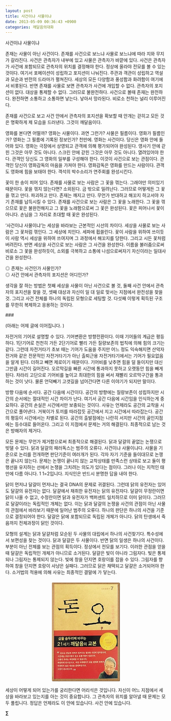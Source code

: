 ```yaml
---
layout: post
title: 사건이냐 사물이냐
date: 2013-05-09 00:36:43 +0900
categories: 깨달음의대화
---
```

사건이냐 사물이냐 


  


존재는 사물이 아닌 사건이다. 존재를 사건으로 보느냐 사물로 보느냐에 따라 지와 무지가 갈라진다. 사건은 관측자가 내부에 있고 사물은 관측자가 바깥에 있다. 사건은 관측자가 사건에 포함되므로 관측자의 위치를 결정해야 한다. 정상에 올라야 전모를 볼 수 있는 것이다. 여기서 포메이션이 성립하고 포지션이 나눠진다. 주관과 객관이 성립하고 역설과 모순과 반전의 드라마가 펼쳐진다. 세상의 모든 다양함과 풍성함과 화려함이 여기에서 비롯된다. 반면 존재를 사물로 보면 관측자가 사건에 개입할 수 없다. 관측자의 포지션이 없다. 대상을 통제할 수 없다. 그러므로 불완전하다. 사건으로 볼때 존재는 완전하다. 완전하면 소통하고 소통하면 낳는다. 낳아서 망라된다. 비로소 천하는 널리 이루어진다. 


  


존재를 사건으로 보고 사건 안에서 관측자의 포지션을 확보할 때 안개는 걷히고 모든 것은 명확하게 제 모습을 드러낸다. 그것이 깨달음이다. 


  


영화를 본다면 어떨까? 영화는 사물이다. 과연 그런가? 사물은 필름이다. 영화가 필름인가? 영화는 그 필름에 기록된 정보인가? 천만에. 영화는 사건이다. 당신은 영화 안에 들어와 있다. 영화는 극장에서 상영되고 관객에 의해 평가되어야 완성된다. 영사기 안에 갇힌 그것은 아무 것도 아니다. 스크린 안에 갇힌 그것은 아무 것도 아니다. 열려있어야 한다. 관객인 당신도 그 영화의 일부를 구성해야 한다. 이것이 사건으로 보는 관점이다. 관객인 당신이 영화감독의 마음을 가져야 한다. 영화감독은 영화를 만드는 사람이다. 관객도 영화에 힘을 보태야 한다. 객석의 박수소리가 연주회를 완성시킨다. 


  


꽃이 한 송이 피어 있다. 존재를 사물로 보는 사람은 그 꽃을 꺾는다. 그래야만 의미있기 때문이다. 꽃을 꺾지 않는다면? 소외된다. 금 밖으로 밀려난다. 그러므로 어떻게든 그 꽃을 꺾고 만다. 파괴하고 만다. 존재는 깨지고 만다. 무언가 반대하고 해꼬지 하고서야 자기 존재를 납득시킬 수 있다. 존재를 사건으로 보는 사람은 그 꽃을 노래한다. 그 꽃을 꺾으므로 꽃은 불완전해지고 그 꽃을 노래함으로써 그 꽃은 완성된다. 꽃은 피어나서 꽃이 아니다. 손님을 그 자리로 초대할 때 꽃은 완성된다. 


  


‘사건이냐 사물이냐’는 세상을 바라보는 근본적인 시선의 차이다. 세상을 사물로 보는 사람은 그 꽃처럼 꺾인다. 그 세상에 치인다. 세파에 휩쓸린다. 꽃이 사람을 위하여 쓰이듯이 사람 역시 세상을 위하여 쓰여지며 그 과정에서 해꼬지를 당한다. 그리고 시든 꽃처럼 버려진다. 반면 세상을 사건으로 보는 사람은 그 사건을 완성한다. 이름을 불러줌으로써 비로소 그 꽃을 완성하듯이, 소외를 극복하고 소통에 나섬으로써자기 자신이라는 일대사건을 완성한다. 


  


◎ 존재는 사건인가 사물인가?     
◎ 사건 안에서 관측자의 포지션은 어디인가? 


  


생각을 잘 하는 방법은 첫째 세상을 사물이 아닌 사건으로 볼 것, 둘째 사건 안에서 관측자의 포지션을 찾을 것, 셋째 대상과 자신이 일 대 일로 맞서는 지점에서 완전성을 찾을 것. 그리고 사건 전체를 하나의 독립된 모형으로 세팅할 것. 다섯째 이렇게 획득된 구조를 무한히 복제하고 응용하는 것이다. 


  


\### 


  


(아래는 어제 글에 이어집니다. )


  


자전거의 기어로 설명할 수 있다. 기어변환은 방향전환이다. 이때 기어들의 계급은 평등하다. 1단기어로 천천히 가든 2단기어로 빨리 가든 질량보존의 법칙에 의해 힘의 크기는 같다. 그런데 자전거타기 초보 때는 기어가 도움을 주지만 어느 정도 익숙해지면 산악자전거와 같은 전문적인 자전거타기가 아닌 출퇴근용 자전거타기에서는 기어가 필요없음을 알게 된다. 더하고 빼면 제로이기 때문이다. 기어비를 낮추면 힘을 덜 들이지만 대신 그만큼 시간이 길어진다. 오르막길을 빠른 시간에 통과하지 못하고 오랫동안 힘을 빼게 된다. 차라리 고단으로 기어비를 높이고 최대한의 힘을 써서 재빨리 오르막구간을 통과하는 것이 낫다. 물론 언덕빼기 고갯길을 넘어간다면 다른 이야기가 되지만 말이다. 


  


방향 다음에 순서다. 공간 다음에 시간이다. 공간의 방향에는 질량보존이 성립하지만 시간의 순서에는 절대적인 시간 차이가 난다. 여기서 공간 다음에 시간임을 인식하는게 중요하다. 공간의 손실은 시간에서만 보충되는 것이다. 사유는 언제라도 공간의 교착을 시간으로 풀어낸다. 거북이가 토끼를 따라잡듯 공간에서 지고 시간에서 따라잡는다. 공간의 평등이 시간에서는 차별로 된다. 공간의 출발점에는 나란히 서지만 시간의 골인지점에는 등수대로 들어온다. 그리고 이 지점에서 문제는 거의 해결된다. 최종적으로 남는 것은 방해자의 제거다. 


  


모든 문제는 무언가 제거함으로써 최종적으로 해결된다. 닭과 달걀의 끝없는 논쟁으로 빗댈 수 있다. 닭과 달걀의 패러독스는 범주의 오류다. 사건이냐 사물이냐다. 사물을 기준으로 논리를 전개하면 판단기준이 여러개가 된다. 각자 자기 기준을 들이대므로 논쟁은 끝나지 않는다. 문제는 논쟁이 끝나지 않는 교착상태를 만족스런 상태로 보고 둘이 평행선을 유지하는 선에서 논쟁을 그치려는 의도가 있다는 점이다. 그러나 이는 지적인 태만에 다름 아니다. 1 1=2입니다. 지식인은 반드시 분명한 답을 내야 한다. 


  


닭이 먼저냐 달걀이 먼저냐는 결국 DNA의 문제로 귀결된다. 그런데 닭의 유전자는 있어도 달걀의 유전자는 없다. 달걀에서 채취한 유전자는 닭의 유전자다. 달걀이 무정란이면 닭이 나올 수 없고, 수정란이면 닭과 유전자가 백퍼센트 일치하므로 이미 닭이다. 그러므로 달걀이라는 독립적인 개체는 없다. 이는 닭과 달걀의 논쟁을 사건의 관점이 아닌 사물의 관점에서 바라보기 때문에 일어난 범주의 오류다. 하나의 판단은 하나의 사건을 기준으로 결정되어야 한다. 달걀은 닭에 포함되므로 독립된 개체가 아니다. 닭의 탄생에서 죽음까지 전체과정이 닭인 것이다. 


  


모형의 설계는 닭과 달걀처럼 모순된 두 사물의 대립에서 하나의 사건찾기다. 특수성에서 보편성을 찾는 것이다. 닭과 달걀은 두 사물이다. 반면 닭의 일생은 하나의 사건이다. 부분이 아닌 전체를 보는 관점의 획득이다. 정상에서 전모를 보기다. 이러한 관점을 얻을 때 달걀은 독립적인 개체가 아니므로 소거된다. 달걀은 빛이 아니라 그림자다. 빛은 통제되나 그림자는 통제되지 않는다. 빛에 창을 던지면 호랑이를 잡을 수 있다. 그림자를 향하여 창을 던지면 호랑이 사냥은 실패다. 그러므로 닭은 채택되고 달걀은 소거되어야 한다. 소거법의 적용에 의해 사유는 최종적인 결말에 가 닿는다. 


  




 ###


  




<p align="center">
  <a href="?mid=DonOh"><img alt="345678.jpg" src="files/attach/images/198/727/315/55.JPG" /> <br /></a> 
  
  <p>
  </p> 세상이 어떻게 되어 있는가를 궁리한다면 어리석은 것입니다. 자신이 어느 지점에서 세상을 바라보고 있는지를 아는 것이 중요합니다. 그 관측자의 위치를 알아낼 때 문제는 모두 풀립니다. 정답은 언제라도 이 안에 있습니다. 사건 안에 있습니다. 
  
  <p>
  </p>
  
  <p>
    <b>∑</b> <br /><br />
  </p>
  
  <p>
  </p>
  
  <p>
  </p>
  
  <p>
  </p>
  
  <p>
  </p>
  
  <p>
  </p>
  
  <p>
  </p>
  
  <p>
  </p>
</p>
